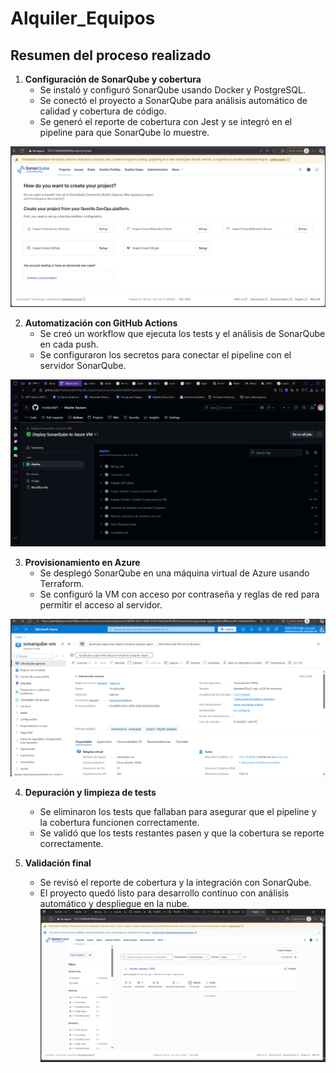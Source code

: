 # Alquiler_Equipos


## Resumen del proceso realizado

1. **Configuración de SonarQube y cobertura**
	- Se instaló y configuró SonarQube usando Docker y PostgreSQL.
	- Se conectó el proyecto a SonarQube para análisis automático de calidad y cobertura de código.
	- Se generó el reporte de cobertura con Jest y se integró en el pipeline para que SonarQube lo muestre.

![alt text](image.png)

2. **Automatización con GitHub Actions**
	- Se creó un workflow que ejecuta los tests y el análisis de SonarQube en cada push.
	- Se configuraron los secretos para conectar el pipeline con el servidor SonarQube.

![alt text](image-1.png)

3. **Provisionamiento en Azure**
	- Se desplegó SonarQube en una máquina virtual de Azure usando Terraform.
	- Se configuró la VM con acceso por contraseña y reglas de red para permitir el acceso al servidor.

![alt text](image-2.png)

4. **Depuración y limpieza de tests**
	- Se eliminaron los tests que fallaban para asegurar que el pipeline y la cobertura funcionen correctamente.
	- Se validó que los tests restantes pasen y que la cobertura se reporte correctamente.

5. **Validación final**
	- Se revisó el reporte de cobertura y la integración con SonarQube.
	- El proyecto quedó listo para desarrollo continuo con análisis automático y despliegue en la nube.
![alt text](image-3.png)









